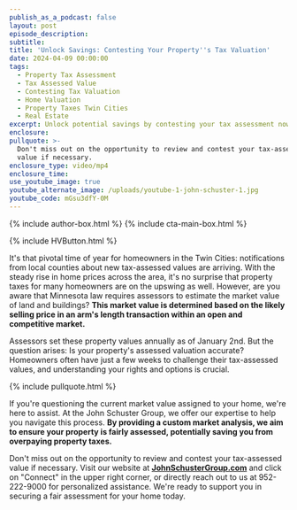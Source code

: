 ```yaml
---
publish_as_a_podcast: false
layout: post
episode_description:
subtitle:
title: 'Unlock Savings: Contesting Your Property''s Tax Valuation'
date: 2024-04-09 00:00:00
tags:
  - Property Tax Assessment
  - Tax Assessed Value
  - Contesting Tax Valuation
  - Home Valuation
  - Property Taxes Twin Cities
  - Real Estate
excerpt: Unlock potential savings by contesting your tax assessment now.
enclosure:
pullquote: >-
  Don't miss out on the opportunity to review and contest your tax-assessed
  value if necessary.
enclosure_type: video/mp4
enclosure_time:
use_youtube_image: true
youtube_alternate_image: /uploads/youtube-1-john-schuster-1.jpg
youtube_code: mGsu3dfY-0M
---
```


{% include author-box.html %}
{% include cta-main-box.html %}

{% include HVButton.html %}

It's that pivotal time of year for homeowners in the Twin Cities: notifications from local counties about new tax-assessed values are arriving. With the steady rise in home prices across the area, it's no surprise that property taxes for many homeowners are on the upswing as well. However, are you aware that Minnesota law requires assessors to estimate the market value of land and buildings? **This market value is determined based on the likely selling price in an arm's length transaction within an open and competitive market.**

Assessors set these property values annually as of January 2nd. But the question arises: Is your property's assessed valuation accurate? Homeowners often have just a few weeks to challenge their tax-assessed values, and understanding your rights and options is crucial.

{% include pullquote.html %}

If you're questioning the current market value assigned to your home, we're here to assist. At the John Schuster Group, we offer our expertise to help you navigate this process. **By providing a custom market analysis, we aim to ensure your property is fairly assessed, potentially saving you from overpaying property taxes.**

Don't miss out on the opportunity to review and contest your tax-assessed value if necessary. Visit our website at [**JohnSchusterGroup.com**](https://www.johnschustergroup.com/) and click on "Connect" in the upper right corner, or directly reach out to us at 952-222-9000 for personalized assistance. We're ready to support you in securing a fair assessment for your home today.